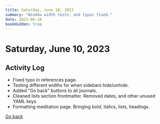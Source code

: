 ```yaml
---
title: Saturday, June 10, 2023
summary: "Window width tests, and typos fixed."
date: 2023-06-10
bookHidden: true
---
```


# Saturday, June 10, 2023

## Activity Log
- Fixed typo in references page.
- Testing different widths for when sidebars hide/unhide.
- Added "Go back" buttons to all journals.
- Cleaned lists section frontmatter. Removed dates, and other unused YAML keys.
- Formatting meditation page. Bringing bold, italics, lists, headings.

<a class="link_button_back" href="/docs/journals/"><span>Go back</span></a>